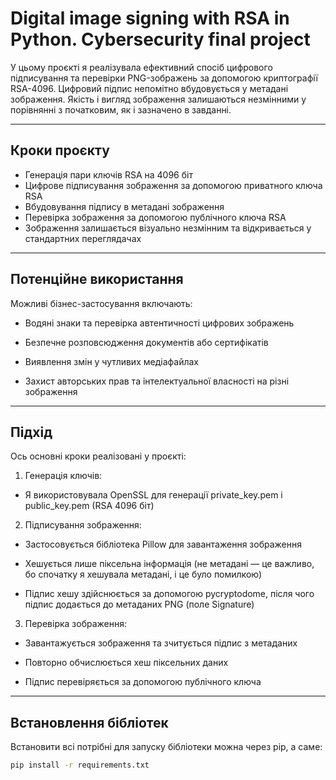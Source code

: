# Digital image signing with RSA in Python. Cybersecurity final project

У цьому проєкті я реалізувала ефективний спосіб цифрового підписування та перевірки PNG-зображень за допомогою криптографії RSA-4096. Цифровий підпис непомітно вбудовується у метадані зображення. Якість і вигляд зображення залишаються незмінними у порівнянні з початковим, як і зазначено в завданні.


---

## Кроки проєкту

- Генерація пари ключів RSA на 4096 біт
- Цифрове підписування зображення за допомогою приватного ключа RSA 
- Вбудовування підпису в метадані зображення 
- Перевірка зображення за допомогою публічного ключа RSA 
- Зображення залишається візуально незмінним та відкривається у стандартних переглядачах



---

## Потенційне використання

Можливі бізнес-застосування включають:

- Водяні знаки та перевірка автентичності цифрових зображень

- Безпечне розповсюдження документів або сертифікатів

- Виявлення змін у чутливих медіафайлах

- Захист авторських прав та інтелектуальної власності на різні зображення

---

## Підхід

Ось основні кроки реалізовані у проєкті:

1. Генерація ключів:

- Я використовувала OpenSSL для генерації private_key.pem і public_key.pem (RSA 4096 біт)

2. Підписування зображення:

- Застосовується бібліотека Pillow для завантаження зображення

- Хешується лише піксельна інформація (не метадані — це важливо, бо спочатку я хешувала метадані, і це було помилкою)

- Підпис хешу здійснюється за допомогою pycryptodome, після чого підпис додається до метаданих PNG (поле Signature)

3. Перевірка зображення:

- Завантажується зображення та зчитується підпис з метаданих

- Повторно обчислюється хеш піксельних даних

- Підпис перевіряється за допомогою публічного ключа

---

## Встановлення бібліотек

Встановити всі потрібні для запуску бібліотеки можна через pip, а саме:

```bash
pip install -r requirements.txt
